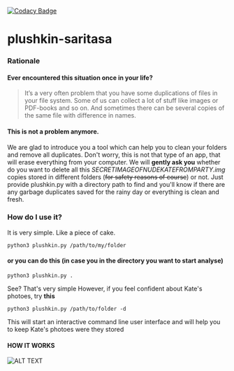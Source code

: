[![Codacy Badge](https://api.codacy.com/project/badge/Grade/1cecd97ab8f3457099473e7f29177874)](https://www.codacy.com/project/VSHUMILIN97/plushkin-saritasa/dashboard?utm_source=github.com&amp;utm_medium=referral&amp;utm_content=VSHUMILIN97/plushkin-saritasa&amp;utm_campaign=Badge_Grade_Dashboard)
# plushkin-saritasa
### Rationale
#### Ever encountered this situation once in your life?

>It’s a very often problem that you have some duplications of files in your file system. Some of us can collect a lot of stuff like images or PDF-books and so on. And sometimes there can be several copies of the same file with difference in names. 

#### This is not a problem anymore.

We are glad to introduce you a tool which can help you to clean your folders and remove all duplicates.
Don't worry, this is not that type of an app, that will erase everything from your computer.
We will **gently ask you** whether do you want to delete all this *SECRETIMAGEOFNUDEKATEFROMPARTY.img* copies stored in different folders (~~for safety reasons of course~~) or not. 
Just provide plushkin.py with a directory path to find and you'll know if there are any garbage duplicates saved for the rainy day or everything is clean and fresh.

### How do I use it?

It is very simple. Like a piece of cake.

```python3 plushkin.py /path/to/my/folder```

#### or you can do this (in case you in the directory you want to start analyse)
```python3 plushkin.py .```

See? That's very simple
However, if you feel confident about Kate's photoes, try **this**

```python3 plushkin.py /path/to/folder -d```

This will start an interactive command line user interface and will help you to keep Kate's photoes were they stored
#### HOW IT WORKS
![ALT TEXT](http://saveimg.ru/pictures/03-08-18/187c08efd27b86ce3773680c550b1485.gif)
